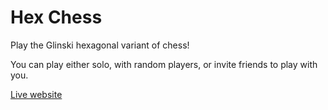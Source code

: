 # Hex Chess

Play the Glinski hexagonal variant of chess!

You can play either solo, with random players, or invite friends to play with you.

[Live website](www.chess.demontangon.fr)

